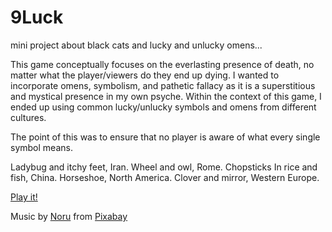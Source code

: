 # 9Luck

mini project about black cats and lucky and unlucky omens...

This game conceptually focuses on the everlasting presence of death, no matter what the player/viewers do they end up dying. I wanted to incorporate omens, symbolism, and pathetic fallacy as it is a superstitious and mystical presence in my own psyche. Within the context of this game, I ended up using common lucky/unlucky symbols and omens from different cultures.

The point of this was to ensure that no player is aware of what every single symbol means. 

Ladybug and itchy feet, Iran.
Wheel and owl, Rome.
Chopsticks In rice and fish, China.
Horseshoe, North America.
Clover and mirror, Western Europe.

[Play it!](https://duzakh.github.io/cart253/mod-jam/)

Music by <a href="https://pixabay.com/users/harumachimusic-13470593/?utm_source=link-attribution&utm_medium=referral&utm_campaign=music&utm_content=259286">Noru</a> from <a href="https://pixabay.com/music//?utm_source=link-attribution&utm_medium=referral&utm_campaign=music&utm_content=259286">Pixabay</a>
